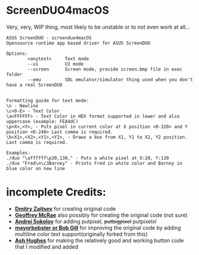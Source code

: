 # ScreenDUO4macOS
Very, very, WIP thing, most likely to be unstable or to not even work at all...

```
ASUS ScreenDUO - screenduo4macOS
Opensource runtime app based driver for ASUS ScreenDUO

Options:
        <anytext>     Text mode
        --ui          UI mode
        --screen      Screen mode, provide screen.bmp file in exec folder
        --emu         SDL emulator/simulator thing used when you don't have a real ScreenDUO
        

Formatting guide for text mode:
\n - Newline
\c<0-E> - Text Color
\a<FFFFFF> - Text Color in HEX format supported in lower and also uppercase (example: FEA4dC)
\p<X>,<Y>, - Puts pixel in current color at X position <0-320> and Y position <0-240> Last comma is required.
\b<X1>,<X2>,<Y1>,<Y2>, - Draws a box from X1, Y1 to X2, Y2 position. Last comma is required.

Examples:
./duo "\affffff\p20,130," - Puts a white pixel at X:20, Y:130
./duo "Fred\n\c3Barney" - Prints Fred in white color and Barney in blue color on new line

```
# incomplete Credits:

- **[Dmitry Zaitsev](https://github.com/hhrhhr)** for creating original code
- **[Geoffrey McRae](https://github.com/gnif)** also possibly for creating the original code (not sure)
- **[Andrei Sokolov](https://youtu.be/I2bF9IQN76U)** for adding putpixel, ~~putbigpixel~~ putpixelxl
- **[mayorbobster or Bob Gill](https://github.com/mayorbobster/screenduo4linux)** for improving the original code by adding multiline color text support(originally forked from this)
- **[Ash Hughes](https://github.com/ashh87)** for making the relatively good and working button code that I modified and added
